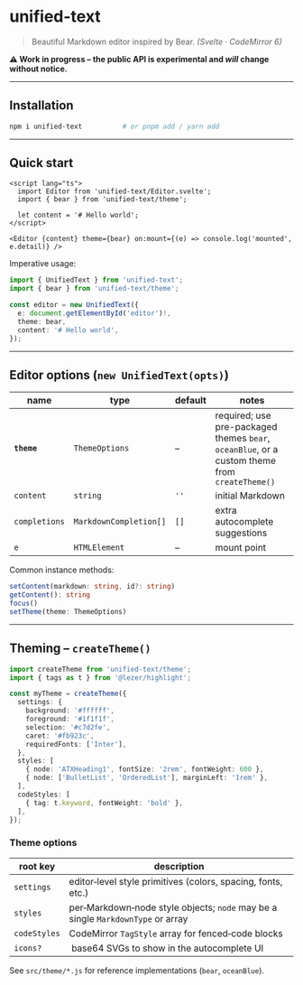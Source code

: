 # unified-text

> Beautiful Markdown editor inspired by Bear. *(Svelte · CodeMirror 6)*

**⚠️ Work in progress – the public API is experimental and *will* change without notice.**

---

## Installation

```bash
npm i unified-text          # or pnpm add / yarn add
```

---

## Quick start

```svelte
<script lang="ts">
  import Editor from 'unified-text/Editor.svelte';
  import { bear } from 'unified-text/theme';

  let content = '# Hello world';
</script>

<Editor {content} theme={bear} on:mount={(e) => console.log('mounted', e.detail)} />
```

Imperative usage:

```ts
import { UnifiedText } from 'unified-text';
import { bear } from 'unified-text/theme';

const editor = new UnifiedText({
  e: document.getElementById('editor')!,
  theme: bear,
  content: '# Hello world',
});
```

---

## Editor options (`new UnifiedText(opts)`)


| name          | type                   | default | notes                                                                         |
| ------------- | ---------------------- | ------- | ----------------------------------------------------------------------------- |
| **`theme`**   | `ThemeOptions`         | –       | required; use pre-packaged themes `bear`, `oceanBlue`, or a custom theme from `createTheme()` |
| `content`     | `string`               | `''`    | initial Markdown                                                              |
| `completions` | `MarkdownCompletion[]` | `[]`    | extra autocomplete suggestions                                                |
| `e`           | `HTMLElement`          | –       | mount point                            |

Common instance methods:

```ts
setContent(markdown: string, id?: string)
getContent(): string
focus()
setTheme(theme: ThemeOptions)
```

---

## Theming – `createTheme()`

```ts
import createTheme from 'unified-text/theme';
import { tags as t } from '@lezer/highlight';

const myTheme = createTheme({
  settings: {
    background: '#ffffff',
    foreground: '#1f1f1f',
    selection: '#c7d2fe',
    caret: '#fb923c',
    requiredFonts: ['Inter'],
  },
  styles: [
    { node: 'ATXHeading1', fontSize: '2rem', fontWeight: 600 },
    { node: ['BulletList', 'OrderedList'], marginLeft: '1rem' },
  ],
  codeStyles: [
    { tag: t.keyword, fontWeight: 'bold' },
  ],
});
```

### Theme options

| root key     | description                                                                     |
| ------------ | ------------------------------------------------------------------------------- |
| `settings`   | editor‑level style primitives (colors, spacing, fonts, etc.)                    |
| `styles`     | per‑Markdown‑node style objects; `node` may be a single `MarkdownType` or array |
| `codeStyles` | CodeMirror `TagStyle` array for fenced‑code blocks                              |
| `icons?`     |  base64 SVGs to show in the autocomplete UI                                     |

See `src/theme/*.js` for reference implementations (`bear`, `oceanBlue`).


